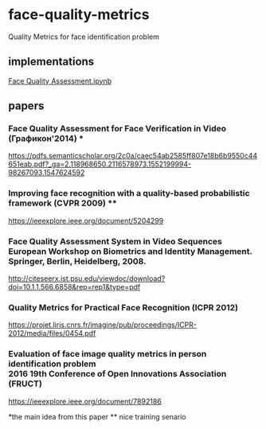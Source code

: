 # face-quality-metrics
Quality Metrics for face identification problem

## implementations
[Face Quality Assessment.ipynb](https://nbviewer.jupyter.org/github/alireza-akhavan/face-quality-metrics/blob/master/Face%20Quality%20Assessment.ipynb)


## papers

### Face Quality Assessment for Face Verification in Video (Графикон'2014) *
https://pdfs.semanticscholar.org/2c0a/caec54ab2585ff807e18b6b9550c44651eab.pdf?_ga=2.118968650.2116578973.1552199994-98267093.1547624592

### Improving face recognition with a quality-based probabilistic framework (CVPR 2009) **
https://ieeexplore.ieee.org/document/5204299

### Face Quality Assessment System in Video Sequences <br> European Workshop on Biometrics and Identity Management. Springer, Berlin, Heidelberg, 2008.
http://citeseerx.ist.psu.edu/viewdoc/download?doi=10.1.1.566.6858&rep=rep1&type=pdf

### Quality Metrics for Practical Face Recognition (ICPR 2012)
https://projet.liris.cnrs.fr/imagine/pub/proceedings/ICPR-2012/media/files/0454.pdf

### Evaluation of face image quality metrics in person identification problem<br> 2016 19th Conference of Open Innovations Association (FRUCT)
 https://ieeexplore.ieee.org/document/7892186
 
 
 *the main idea from this paper
 ** nice training senario
